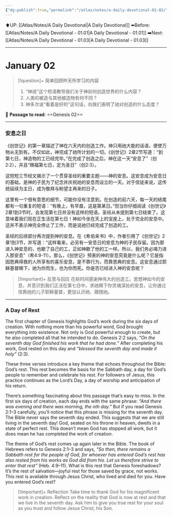 ```yaml
---
{"dg-publish":true,"permalink":"/atlas/notes/a-daily-devotional-01-02/"}
---
```


⬆️UP: [[Atlas/Notes/A Daily Devotional\|A Daily Devotional]]
⬅️Before: [[Atlas/Notes/A Daily Devotional - 01.01\|A Daily Devotional - 01.01]]
➡️Next: [[Atlas/Notes/A Daily Devotional - 01.03\|A Daily Devotional - 01.03]]

---
# January 02

> [!question]+ 简单回顾昨天所学习的内容
> 1. “神说”这个短语教导我们关于神如何创造世界的什么内容？  
> 2. 人类的被造与其他被造物有何不同？ 
> 3. 神多次说“看着是好的”这句话，向我们表明了祂对创造的什么态度？

📖 **Passage to read**: ==Genesis 02==

---
### 安息之日

《创世记》的第一章描述了神在六天内的创造工作。神只用祂大能的话语，便使万物从无到有。不仅如此，神完成了祂所计划的一切。《创世记》2章2节写道：“到第七日，神造物的工已经完毕。”在完成了创造之后，神在这一天“安息了”（创2:2），并且“赐福第七日，定为圣日”（创2:3）。

这短短三节经文揭示了一个贯穿圣经的重要主题——神的安息。这安息成为安息日的基础，是神的子民为了纪念并庆祝祂的安息而设立的一天。对于信徒来说，这传统延续为主日，成为敬拜与盼望主再来的日子。

这里有一个很有意思的细节，可能你没有注意到。在创造的前六天，每一天的结尾都有一句重复的短语：“有晚上，有早晨，这是第某日。”但当你仔细阅读《创世记》2章1到3节时，会发现第七日并没有这样的短语。圣经从未提到第七日结束了。这意味着我们现在正生活在第七日！神如今坐在天上的宝座上，处于完全的安息中。这并不表示神完全停止了工作，而是说祂已经完成了创造的工。

圣经的后续部分再次提到神的安息。在《希伯来书》中，作者引用了《创世记》2章1到3节，并写道：“这样看来，必另有一安息日的安息为神的子民存留。因为那进入神安息的，也歇了自己的工，正如神歇了他的工一样。所以，我们务必竭力进入那安息”（希4:9-11）。那么，《创世记》预表的神的安息究竟是什么呢？它是指因恩典得救的人所享有的喜乐安息，是不靠行为，而靠恩典的安息。这安息通过耶稣基督赐下，祂为你而生，也为你而死。你是否已经进入神的安息呢？

> [!important]+ 反思与回应
> 花些时间感谢神伟大的创造工。思想神如今的安息，并意识到我们正活在第七日中。求祂赐下你灵魂深处的安息，让你通过信靠祂的儿子耶稣基督，更加认识祂、跟随祂。


---
### A Day of Rest

The first chapter of Genesis highlights God’s work during the six days of creation. With nothing more than his powerful word, God brought everything into existence. Not only is God powerful enough to create, but he also completed all that he intended to do. Genesis 2:2 says, _“On the seventh day God finished his work that he had done.”_ After completing his work, God rested on this day and _“blessed the seventh day and made it holy”_ (2:3).

These three verses introduce a key theme that echoes throughout the Bible: God’s rest. This rest becomes the basis for the Sabbath day, a day for God’s people to remember and celebrate his rest. For followers of Jesus, this practice continues as the Lord’s Day, a day of worship and anticipation of his return.

There’s something fascinating about this passage that’s easy to miss. In the first six days of creation, each day ends with the same phrase: _“And there was evening and there was morning, the nth day.”_ But if you read Genesis 2:1–3 carefully, you’ll notice that this phrase is missing for the seventh day. The Bible never says the seventh day ended. This suggests that we are still living in the seventh day! God, seated on his throne in heaven, dwells in a state of perfect rest. This doesn’t mean God has stopped all work, but it does mean he has completed the work of creation.

The theme of God’s rest comes up again later in the Bible. The book of Hebrews refers to Genesis 2:1–3 and says, _“So then, there remains a Sabbath rest for the people of God, for whoever has entered God’s rest has also rested from his works as God did from his. Let us therefore strive to enter that rest”_ (Heb. 4:9–11). What is this rest that Genesis foreshadows? It’s the rest of salvation—joyful rest for those saved by grace, not works. This rest is available through Jesus Christ, who lived and died for you. Have you entered God’s rest?

> [!important]+ Reflection
> Take time to thank God for his magnificent work in creation. Reflect on the reality that God is now at rest and that we live in the seventh day. Ask him to give you true rest for your soul as you trust and follow Jesus Christ, his Son.